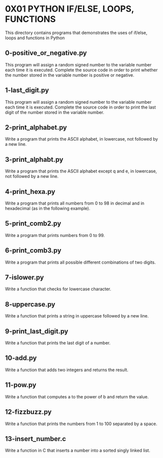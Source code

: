 # 0X01 PYTHON IF/ELSE, LOOPS, FUNCTIONS

This directory contains programs that demonstrates the uses of if/else, loops and functions in Python

## 0-positive_or_negative.py

This program will assign a random signed number to the variable number each time it is executed. Complete the source code in order to print whether the number stored in the variable number is positive or negative.

## 1-last_digit.py

This program will assign a random signed number to the variable number each time it is executed. Complete the source code in order to print the last digit of the number stored in the variable number.

## 2-print_alphabet.py

Write a program that prints the ASCII alphabet, in lowercase, not followed by a new line.

## 3-print_alphabt.py

Write a program that prints the ASCII alphabet except q and e, in lowercase, not followed by a new line.

## 4-print_hexa.py

Write a program that prints all numbers from 0 to 98 in decimal and in hexadecimal (as in the following example).

## 5-print_comb2.py

Write a program that prints numbers from 0 to 99.

## 6-print_comb3.py

Write a program that prints all possible different combinations of two digits.

## 7-islower.py

Write a function that checks for lowercase character.

## 8-uppercase.py

Write a function that prints a string in uppercase followed by a new line.

## 9-print_last_digit.py

Write a function that prints the last digit of a number.

## 10-add.py

Write a function that adds two integers and returns the result.

## 11-pow.py

Write a function that computes a to the power of b and return the value.

## 12-fizzbuzz.py

Write a function that prints the numbers from 1 to 100 separated by a space.

## 13-insert_number.c

Write a function in C that inserts a number into a sorted singly linked list.
